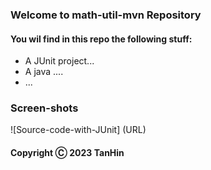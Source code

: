 ### Welcome to math-util-mvn Repository

#### You wil find in this repo the following stuff:

* A JUnit project...
* A java ....
* ...



### Screen-shots
![Source-code-with-JUnit] (URL)
#### Copyright Ⓒ 2023 TanHin 
